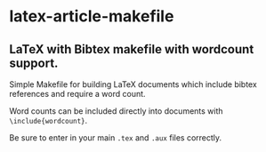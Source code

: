 latex-article-makefile
======================

LaTeX with Bibtex makefile with wordcount support.
--------------------------------------------------

Simple Makefile for building LaTeX documents which include bibtex references and require a word count.

Word counts can be included directly into documents with `\include{wordcount}`.

Be sure to enter in your main `.tex` and `.aux` files correctly.
